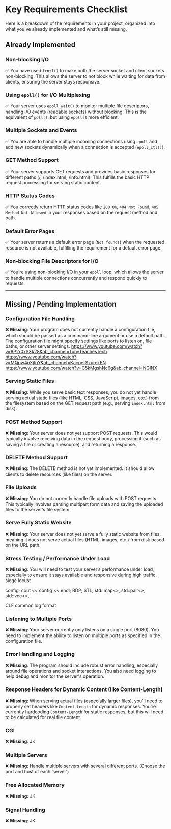 # Key Requirements Checklist

Here is a breakdown of the requirements in your project, organized into what you’ve already implemented and what’s still missing.

## Already Implemented

### Non-blocking I/O
✅ You have used `fcntl()` to make both the server socket and client sockets non-blocking. This allows the server to not block while waiting for data from clients, ensuring the server stays responsive.

### Using `epoll()` for I/O Multiplexing
✅ Your server uses `epoll_wait()` to monitor multiple file descriptors, handling I/O events (readable sockets) without blocking. This is the equivalent of `poll()`, but using `epoll` is more efficient.

### Multiple Sockets and Events
✅ You are able to handle multiple incoming connections using `epoll` and add new sockets dynamically when a connection is accepted (`epoll_ctl()`).

### GET Method Support
✅ Your server supports GET requests and provides basic responses for different paths (/, /index.html, /info.html). This fulfills the basic HTTP request processing for serving static content.

### HTTP Status Codes
✅ You correctly return HTTP status codes like `200 OK`, `404 Not Found`, `405 Method Not Allowed` in your responses based on the request method and path.

### Default Error Pages
✅ Your server returns a default error page (`Not found!`) when the requested resource is not available, fulfilling the requirement for a default error page.

### Non-blocking File Descriptors for I/O
✅ You’re using non-blocking I/O in your `epoll` loop, which allows the server to handle multiple connections concurrently and respond quickly to requests.

---

## Missing / Pending Implementation

### Configuration File Handling
❌ **Missing**: Your program does not currently handle a configuration file, which should be passed as a command-line argument or use a default path. The configuration file might specify settings like ports to listen on, file paths, or other server settings.
https://www.youtube.com/watch?v=8P2r0xSXk28&ab_channel=TonyTeachesTech
https://www.youtube.com/watch?v=MQpw4oXjIqY&ab_channel=KacperSzurekEN
https://www.youtube.com/watch?v=C5kMgshNc6g&ab_channel=NGINX

### Serving Static Files
❌ **Missing**: While you serve basic text responses, you do not yet handle serving actual static files (like HTML, CSS, JavaScript, images, etc.) from the filesystem based on the GET request path (e.g., serving `index.html` from disk).

### POST Method Support
❌ **Missing**: Your server does not yet support POST requests. This would typically involve receiving data in the request body, processing it (such as saving a file or creating a resource), and returning a response.

### DELETE Method Support
❌ **Missing**: The DELETE method is not yet implemented. It should allow clients to delete resources (like files) on the server.

### File Uploads
❌ **Missing**: You do not currently handle file uploads with POST requests. This typically involves parsing multipart form data and saving the uploaded files to the server’s file system.

### Serve Fully Static Website
❌ **Missing**: Your server does not yet serve a fully static website from files, meaning it does not serve actual files (HTML, images, etc.) from disk based on the URL path.

### Stress Testing / Performance Under Load
❌ **Missing**: You will need to test your server’s performance under load, especially to ensure it stays available and responsive during high traffic.
siege
locust


config;
cout << config << endl;
RDP;
STL; std::map<>, std::pair<>, std::vec<>, 

CLF common log format

### Listening to Multiple Ports
❌ **Missing**: Your server currently only listens on a single port (8080). You need to implement the ability to listen on multiple ports as specified in the configuration file.

### Error Handling and Logging
❌ **Missing**: The program should include robust error handling, especially around file operations and socket interactions. You also need logging to help debug and monitor the server's operation.

### Response Headers for Dynamic Content (like Content-Length)
❌ **Missing**: When serving actual files (especially larger files), you'll need to properly set headers like `Content-Length` for dynamic responses. You’re currently hardcoding `Content-Length` for static responses, but this will need to be calculated for real file content.

### CGI
❌ **Missing**: JK

### Multiple Servers
❌ **Missing**: Handle multiple servers with several different ports. (Choose the port and host of each ’server’)

### Free Allocated Memory
❌ **Missing**: JK

### Signal Handling
❌ **Missing**: JK